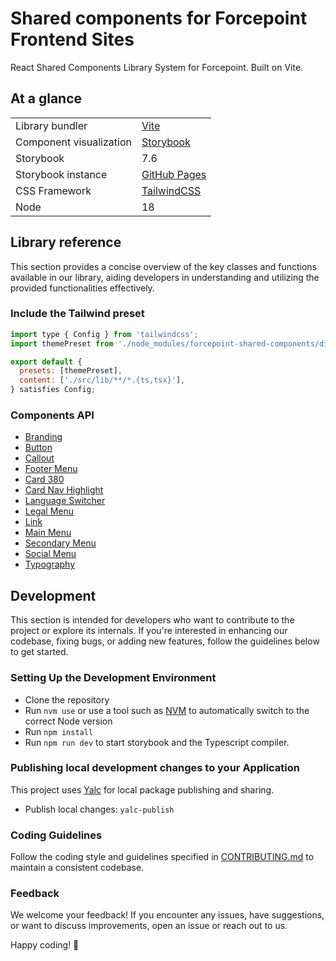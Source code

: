 # Shared components for Forcepoint Frontend Sites

React Shared Components Library System for Forcepoint. Built on Vite.

## At a glance

|   |   |
|---|---|
| Library bundler | [Vite](https://vitejs.dev/) |
| Component visualization | [Storybook](https://storybook.js.org/) |
| Storybook | 7.6 |
| Storybook instance | [GitHub Pages](https://fourkitchens.github.io/forcepoint-shared-components) |
| CSS Framework | [TailwindCSS](https://tailwindcss.com/) |
| Node | 18 |

## Library reference

This section provides a concise overview of the key classes and functions available in our library, aiding developers in understanding and utilizing the provided functionalities effectively.

### Include the Tailwind preset

```js
import type { Config } from 'tailwindcss';
import themePreset from './node_modules/forcepoint-shared-components/dist/tailwind-theme-preset.js';

export default {
  presets: [themePreset],
  content: ['./src/lib/**/*.{ts,tsx}'],
} satisfies Config;

```

### Components API

- [Branding](./docs/api/branding.md)
- [Button](./docs/api/button.md)
- [Callout](./docs/api/callout.md)
- [Footer Menu](./docs/api/footerMenu.md)
- [Card 380](./docs/api/card380.md)
- [Card Nav Highlight](./docs/api/navHighlight.md)
- [Language Switcher](./docs/api/languageSwitcher.md)
- [Legal Menu](./docs/api/legalMenu.md)
- [Link](./docs/api/link.md)
- [Main Menu](./docs/api/mainMenu.md)
- [Secondary Menu](./docs/api/secondaryMenu.md)
- [Social Menu](./docs/api/socialMenu.md)
- [Typography](./docs/api/typography.md)

## Development

This section is intended for developers who want to contribute to the project or explore its internals. If you're interested in enhancing our codebase, fixing bugs, or adding new features, follow the guidelines below to get started.

### Setting Up the Development Environment

- Clone the repository
- Run `nvm use` or use a tool such as [NVM](https://github.com/nvm-sh/nvm) to
automatically switch to the correct Node version
- Run `npm install`
- Run `npm run dev` to start storybook and the Typescript compiler.

### Publishing local development changes to your Application

This project uses [Yalc](https://www.npmjs.com/package/yalc) for local package publishing and sharing.

- Publish local changes: `yalc-publish`

### Coding Guidelines

Follow the coding style and guidelines specified in [CONTRIBUTING.md](./docs/CONTRIBUTING.md) to maintain a consistent codebase.

### Feedback

We welcome your feedback! If you encounter any issues, have suggestions, or want to discuss improvements, open an issue or reach out to us.

Happy coding! 🚀
